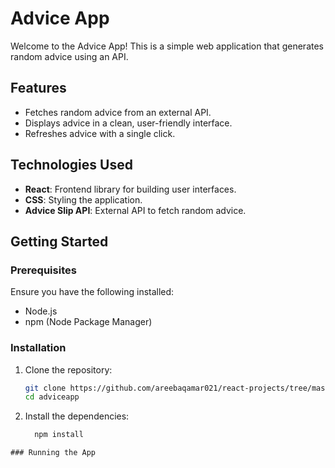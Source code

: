 # Advice App

Welcome to the Advice App! This is a simple web application that generates random advice using an API.

## Features

- Fetches random advice from an external API.
- Displays advice in a clean, user-friendly interface.
- Refreshes advice with a single click.

## Technologies Used

- **React**: Frontend library for building user interfaces.
- **CSS**: Styling the application.
- **Advice Slip API**: External API to fetch random advice.

## Getting Started

### Prerequisites

Ensure you have the following installed:

- Node.js
- npm (Node Package Manager)

### Installation

1. Clone the repository:
   ```bash
   git clone https://github.com/areebaqamar021/react-projects/tree/master/adviceapp
   cd adviceapp
   ```
   
2. Install the dependencies:
   ```bash
     npm install
  ```
### Running the App
